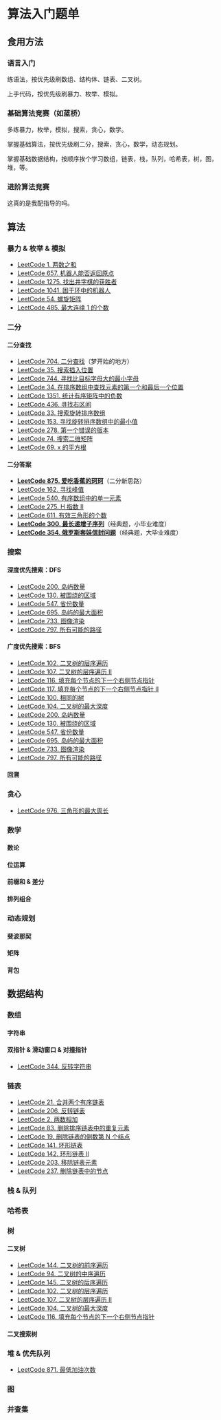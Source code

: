 # 算法入门题单

## 食用方法

### 语言入门

练语法，按优先级刷数组、结构体、链表、二叉树。

上手代码，按优先级刷暴力、枚举、模拟。

### 基础算法竞赛（如蓝桥）

多练暴力，枚举，模拟，搜索，贪心，数学。

掌握基础算法，按优先级刷二分，搜索，贪心，数学，动态规划。

掌握基础数据结构，按顺序挨个学习数组，链表，栈，队列，哈希表，树，图，堆，等。

### 进阶算法竞赛

这真的是我配指导的吗。

## 算法

###  暴力 & 枚举 & 模拟

- [LeetCode 1. 两数之和](https://leetcode.cn/problems/two-sum/)
- [LeetCode 657. 机器人能否返回原点](https://leetcode.cn/problems/robot-return-to-origin/)
- [LeetCode 1275. 找出井字棋的获胜者](https://leetcode.cn/problems/find-winner-on-a-tic-tac-toe-game/)
- [LeetCode 1041. 困于环中的机器人](https://leetcode.cn/problems/robot-bounded-in-circle/)
- [LeetCode 54. 螺旋矩阵](https://leetcode.cn/problems/spiral-matrix/)
- [LeetCode 485. 最大连续 1 的个数](https://leetcode.cn/problems/max-consecutive-ones/)

### 二分

#### 二分查找

- [LeetCode 704. 二分查找](https://leetcode.cn/problems/binary-search/)（梦开始的地方）
- [LeetCode 35. 搜索插入位置](https://leetcode.cn/problems/search-insert-position)
- [LeetCode 744. 寻找比目标字母大的最小字母](https://leetcode.cn/problems/find-smallest-letter-greater-than-target)
- [LeetCode 34. 在排序数组中查找元素的第一个和最后一个位置](https://leetcode.cn/problems/find-first-and-last-position-of-element-in-sorted-array/)
- [LeetCode 1351. 统计有序矩阵中的负数](https://leetcode.cn/problems/count-negative-numbers-in-a-sorted-matrix/)
- [LeetCode 436. 寻找右区间](https://leetcode.cn/problems/find-right-interval/)
- [LeetCode 33. 搜索旋转排序数组](https://leetcode.cn/problems/search-in-rotated-sorted-array/)
- [LeetCode 153. 寻找旋转排序数组中的最小值](https://leetcode.cn/problems/find-minimum-in-rotated-sorted-array/)
- [LeetCode 278. 第一个错误的版本](https://leetcode.cn/problems/first-bad-version/)
- [LeetCode 74. 搜索二维矩阵](https://leetcode.cn/problems/search-a-2d-matrix/)
- [LeetCode 69. x 的平方根](https://leetcode.cn/problems/sqrtx/)

#### 二分答案

- [**LeetCode 875. 爱吃香蕉的珂珂**](https://leetcode.cn/problems/koko-eating-bananas/)（二分新思路）
- [LeetCode 162. 寻找峰值](https://leetcode.cn/problems/find-peak-element/)
- [LeetCode 540. 有序数组中的单一元素](https://leetcode.cn/problems/single-element-in-a-sorted-array/)
- [LeetCode 275. H 指数 II](https://leetcode.cn/problems/h-index-ii/)
- [LeetCode 611. 有效三角形的个数](https://leetcode.cn/problems/valid-triangle-number/)
- [**LeetCode 300. 最长递增子序列**](https://leetcode.cn/problems/longest-increasing-subsequence/)（经典题，小毕业难度）
- [**LeetCode 354. 俄罗斯套娃信封问题**](https://leetcode.cn/problems/russian-doll-envelopes/)（经典题，大毕业难度）

### 搜索

#### 深度优先搜索：DFS

- [LeetCode 200. 岛屿数量](https://leetcode.cn/problems/number-of-islands/)
- [LeetCode 130. 被围绕的区域](https://leetcode.cn/problems/surrounded-regions/)
- [LeetCode 547. 省份数量](https://leetcode.cn/problems/number-of-provinces/)
- [LeetCode 695. 岛屿的最大面积](https://leetcode.cn/problems/max-area-of-island/)
- [LeetCode 733. 图像渲染](https://leetcode.cn/problems/flood-fill/)
- [LeetCode 797. 所有可能的路径](https://leetcode.cn/problems/all-paths-from-source-to-target/)

#### 广度优先搜索：BFS

- [LeetCode 102. 二叉树的层序遍历](https://leetcode.cn/problems/binary-tree-level-order-traversal/)
- [LeetCode 107. 二叉树的层序遍历 II](https://leetcode.cn/problems/binary-tree-level-order-traversal-ii/)
- [LeetCode 116. 填充每个节点的下一个右侧节点指针](https://leetcode.cn/problems/populating-next-right-pointers-in-each-node/)
- [LeetCode 117. 填充每个节点的下一个右侧节点指针 II](https://leetcode.cn/problems/populating-next-right-pointers-in-each-node-ii/)
- [LeetCode 100. 相同的树](https://leetcode.cn/problems/same-tree/)
- [LeetCode 104. 二叉树的最大深度](https://leetcode.cn/problems/maximum-depth-of-binary-tree/)
- [LeetCode 200. 岛屿数量](https://leetcode.cn/problems/number-of-islands/)
- [LeetCode 130. 被围绕的区域](https://leetcode.cn/problems/surrounded-regions/)
- [LeetCode 547. 省份数量](https://leetcode.cn/problems/number-of-provinces/)
- [LeetCode 695. 岛屿的最大面积](https://leetcode.cn/problems/max-area-of-island/)
- [LeetCode 733. 图像渲染](https://leetcode.cn/problems/flood-fill/)
- [LeetCode 797. 所有可能的路径](https://leetcode.cn/problems/all-paths-from-source-to-target/)

#### 回溯

### 贪心

- [LeetCode 976. 三角形的最大周长](https://leetcode.cn/problems/largest-perimeter-triangle/)

### 数学

#### 数论

#### 位运算

#### 前缀和 & 差分

#### 排列组合

### 动态规划

#### 斐波那契

#### 矩阵

#### 背包

## 数据结构

### 数组

#### 字符串

#### 双指针 & 滑动窗口 & 对撞指针

- [LeetCode 344. 反转字符串](https://leetcode.cn/problems/reverse-string/)

### 链表

- [LeetCode 21. 合并两个有序链表](https://leetcode.cn/problems/merge-two-sorted-lists/)
- [LeetCode 206. 反转链表](https://leetcode.cn/problems/reverse-linked-list/)
- [LeetCode 2. 两数相加](https://leetcode.cn/problems/add-two-numbers/)
- [LeetCode 83. 删除排序链表中的重复元素](https://leetcode.cn/problems/remove-duplicates-from-sorted-list/)
- [LeetCode 19. 删除链表的倒数第 N 个结点](https://leetcode.cn/problems/remove-nth-node-from-end-of-list/)
- [LeetCode 141. 环形链表](https://leetcode.cn/problems/linked-list-cycle/)
- [LeetCode 142. 环形链表 II](https://leetcode.cn/problems/linked-list-cycle-ii/)
- [LeetCode 203. 移除链表元素](https://leetcode.cn/problems/remove-linked-list-elements/)
- [LeetCode 237. 删除链表中的节点](https://leetcode.cn/problems/delete-node-in-a-linked-list/)

### 栈 & 队列

### 哈希表

### 树

#### 二叉树

- [LeetCode 144. 二叉树的前序遍历](https://leetcode.cn/problems/binary-tree-preorder-traversal/)
- [LeetCode 94. 二叉树的中序遍历](https://leetcode.cn/problems/binary-tree-inorder-traversal/)
- [LeetCode 145. 二叉树的后序遍历](https://leetcode.cn/problems/binary-tree-postorder-traversal/)
- [LeetCode 102. 二叉树的层序遍历](https://leetcode.cn/problems/binary-tree-level-order-traversal/)
- [LeetCode 107. 二叉树的层序遍历 II](https://leetcode.cn/problems/binary-tree-level-order-traversal-ii/)
- [LeetCode 104. 二叉树的最大深度](https://leetcode.cn/problems/maximum-depth-of-binary-tree/)
- [LeetCode 116. 填充每个节点的下一个右侧节点指针](https://leetcode.cn/problems/populating-next-right-pointers-in-each-node/)

#### 二叉搜索树

### 堆 & 优先队列

- [LeetCode 871. 最低加油次数](https://leetcode.cn/problems/minimum-number-of-refueling-stops/)

### 图

### 并查集
